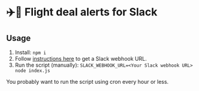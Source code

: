 # ✈️🔔 Flight deal alerts for Slack

## Usage

1. Install: `npm i`
2. Follow [instructions here](https://api.slack.com/messaging/webhooks) to get a Slack webhook URL.
2. Run the script (manually): `SLACK_WEBHOOK_URL=<Your Slack webhook URL> node index.js`

You probably want to run the script using cron every hour or less.